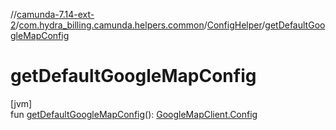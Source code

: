 //[camunda-7.14-ext-2](../../../index.md)/[com.hydra_billing.camunda.helpers.common](../index.md)/[ConfigHelper](index.md)/[getDefaultGoogleMapConfig](get-default-google-map-config.md)

# getDefaultGoogleMapConfig

[jvm]\
fun [getDefaultGoogleMapConfig](get-default-google-map-config.md)(): [GoogleMapClient.Config](../../com.hydra_billing.camunda.http_clients/-google-map-client/-config/index.md)
